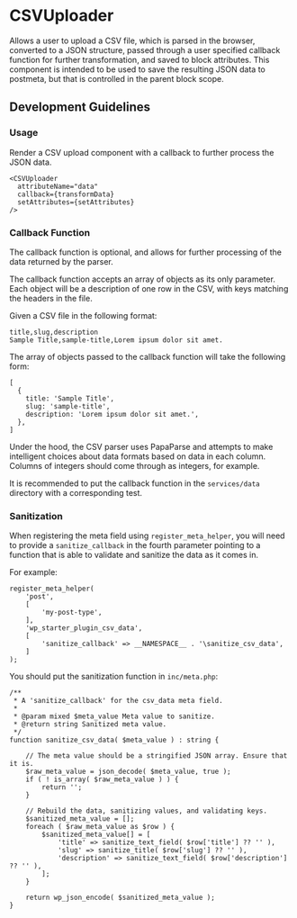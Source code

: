 # CSVUploader

Allows a user to upload a CSV file, which is parsed in the browser, converted to a JSON structure, passed through a user specified callback function for further transformation, and saved to block attributes. This component is intended to be used to save the resulting JSON data to postmeta, but that is controlled in the parent block scope.

## Development Guidelines

### Usage

Render a CSV upload component with a callback to further process the JSON data.

    <CSVUploader
      attributeName="data"
      callback={transformData}
      setAttributes={setAttributes}
    /> 

### Callback Function

The callback function is optional, and allows for further processing of the data returned by the parser.

The callback function accepts an array of objects as its only parameter. Each object will be a description of one row in the CSV, with keys matching the headers in the file.

Given a CSV file in the following format:

    title,slug,description
    Sample Title,sample-title,Lorem ipsum dolor sit amet.
    
The array of objects passed to the callback function will take the following form:

    [
      {
        title: 'Sample Title',
        slug: 'sample-title',
        description: 'Lorem ipsum dolor sit amet.',
      },
    ]
    
Under the hood, the CSV parser uses PapaParse and attempts to make intelligent choices about data formats based on data in each column. Columns of integers should come through as integers, for example.

It is recommended to put the callback function in the `services/data` directory with a corresponding test.

### Sanitization

When registering the meta field using `register_meta_helper`, you will need to provide a `sanitize_callback` in the fourth parameter pointing to a function that is able to validate and sanitize the data as it comes in.

For example:

    register_meta_helper(
        'post',
        [
            'my-post-type',
        ],
        'wp_starter_plugin_csv_data',
        [
            'sanitize_callback' => __NAMESPACE__ . '\sanitize_csv_data',
        ]
    );

You should put the sanitization function in `inc/meta.php`:

    /**
     * A 'sanitize_callback' for the csv_data meta field.
     *
     * @param mixed $meta_value Meta value to sanitize.
     * @return string Sanitized meta value.
     */
    function sanitize_csv_data( $meta_value ) : string {

        // The meta value should be a stringified JSON array. Ensure that it is.
        $raw_meta_value = json_decode( $meta_value, true );
        if ( ! is_array( $raw_meta_value ) ) {
            return '';
        }

        // Rebuild the data, sanitizing values, and validating keys.
        $sanitized_meta_value = [];
        foreach ( $raw_meta_value as $row ) {
            $sanitized_meta_value[] = [
                'title' => sanitize_text_field( $row['title'] ?? '' ),
                'slug' => sanitize_title( $row['slug'] ?? '' ),
                'description' => sanitize_text_field( $row['description'] ?? '' ),
            ];
        }
        
        return wp_json_encode( $sanitized_meta_value );
    }

